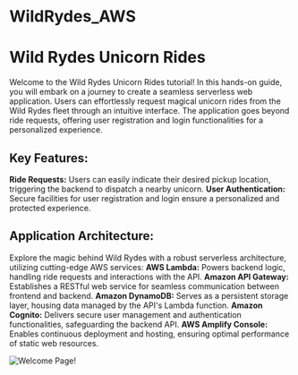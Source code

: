 # WildRydes_AWS

# Wild Rydes Unicorn Rides

Welcome to the Wild Rydes Unicorn Rides tutorial! In this hands-on guide, you will embark on a journey to create a seamless serverless web application. Users can effortlessly request magical unicorn rides from the Wild Rydes fleet through an intuitive interface. The application goes beyond ride requests, offering user registration and login functionalities for a personalized experience.

## Key Features:
 **Ride Requests:** Users can easily indicate their desired pickup location, triggering the backend to dispatch a nearby unicorn.
**User Authentication:** Secure facilities for user registration and login ensure a personalized and protected experience.

## Application Architecture:
Explore the magic behind Wild Rydes with a robust serverless architecture, utilizing cutting-edge AWS services:
**AWS Lambda:** Powers backend logic, handling ride requests and interactions with the API.
**Amazon API Gateway:** Establishes a RESTful web service for seamless communication between frontend and backend.
**Amazon DynamoDB:** Serves as a persistent storage layer, housing data managed by the API's Lambda function.
**Amazon Cognito:** Delivers secure user management and authentication functionalities, safeguarding the backend API.
**AWS Amplify Console:** Enables continuous deployment and hosting, ensuring optimal performance of static web resources.

![Welcome Page!](./WildRydes_AWS/Artifacts/Welcome1.png)
